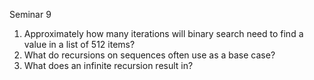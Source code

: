 Seminar 9

1. Approximately how many iterations will binary search need to find a value in a list of 512 items?
2. What do recursions on sequences often use as a base case?
3. What does an infinite recursion result in?

